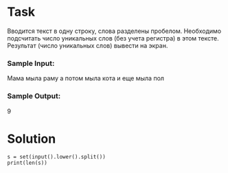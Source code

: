 # Task

Вводится текст в одну строку, слова разделены пробелом. Необходимо подсчитать число уникальных слов (без учета регистра) в этом тексте. Результат (число уникальных слов) вывести на экран.

### Sample Input:

Мама мыла раму а потом мыла кота и еще мыла пол

### Sample Output:

9

# Solution
```
s = set(input().lower().split())
print(len(s))
```